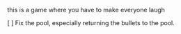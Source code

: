 this is a game where you have to make everyone laugh

[ ] Fix the pool, especially returning the bullets to the pool.
